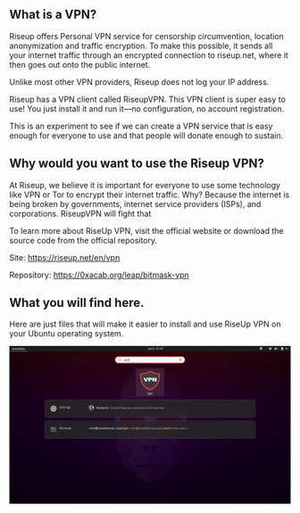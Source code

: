 ## What is a VPN?
Riseup offers Personal VPN service for censorship circumvention, location anonymization and traffic encryption. To make this possible, it sends all your internet traffic through an encrypted connection to riseup.net, where it then goes out onto the public internet.

Unlike most other VPN providers, Riseup does not log your IP address.

Riseup has a VPN client called RiseupVPN. This VPN client is super easy to use! You just install it and run it—no configuration, no account registration.

This is an experiment to see if we can create a VPN service that is easy enough for everyone to use and that people will donate enough to sustain. 

## Why would you want to use the Riseup VPN?

At Riseup, we believe it is important for everyone to use some technology like VPN or Tor to encrypt their internet traffic. Why? Because the internet is being broken by governments, internet service providers (ISPs), and corporations. RiseupVPN will fight that

To learn more about RiseUp VPN, visit the official website or download the source code from the official repository.

Site: https://riseup.net/en/vpn

Repository: https://0xacab.org/leap/bitmask-vpn

## What you will find here.

Here are just files that will make it easier to install and use RiseUp VPN on your Ubuntu operating system.

![image1](https://github.com/monteirohat/riseup-vpn-app/blob/51f086de438e274b8394e59c3d54bf931d54cb7c/images/img1.png)
